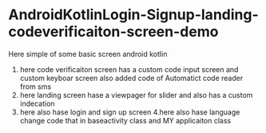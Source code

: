 # AndroidKotlinLogin-Signup-landing-codeverificaiton-screen-demo
Here simple of some basic screen android kotlin

1. here code verificaiton screen has a custom code input screen and custom keyboar screen also added code of Automatict code reader from sms
2. here landing screen hase a viewpager for slider and also has a custom indecation
3. here also hase login and sign up screen
4.here also hase language change code that in baseactivity class and MY applicaiton class
